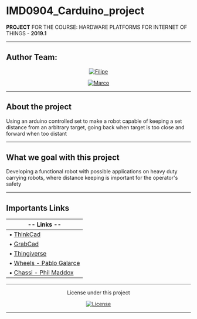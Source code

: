 # IMD0904_Carduino_project

**PROJECT** FOR THE COURSE: HARDWARE PLATFORMS FOR INTERNET OF THINGS - **2019.1**       
<br>


---------------------------------------------------------------------------------------------------

## Author Team:

<p align="center">
    <a href="https://github.com/filipegmedeiros">
        <img src="https://img.shields.io/badge/20180117787-Filipe%20Medeiros-blue.svg?longCache=true&style=for-the-badge"
             alt="Filipe" /></a>
</p>
      
<p align="center">
    <a href="https://github.com/MarcoAFC">
        <img src="https://img.shields.io/badge/20190003485-Marco%20Antonio-blue.svg?longCache=true&style=for-the-badge"
             alt="Marco" /></a>
</p>

---------------------------------------------------------------------------------------------------


 ## About the project
<p> Using an arduino controlled set to make a robot capable of keeping a set distance from an
arbitrary target, going back when target is too close and forward when too distant</p>


---------------------------------------------------------------------------------------------------


 ##  What we goal with this project
<p> Developing a functional robot with possible applications on heavy duty carrying robots,
where distance keeping is important for the operator's safety</p>
 

---------------------------------------------------------------------------------------------------
 
 ##  Importants Links
|  **-- Links --**                                                               |
| ------------------------------------------------------------------------------ |
| • [ThinkCad](https://www.tinkercad.com)                                        |
| • [GrabCad](https://grabcad.com/)                                              |
| • [Thingiverse](https://www.thingiverse.com)                                   |
| • [Wheels - Pablo Galarce](https://grabcad.com/library/moto-reductor-rueda-1)  |
| • [Chassi - Phil Maddox](https://www.thingiverse.com/thing:2945466)            |
 
 
---------------------------------------------------------------------------------------------------

<p align="center">
   License under this project
  <br>
<p align="center">
    <a href="https://github.com/filipegmedeiros/IMD0904_Carduino_project/blob/master/LICENSE.md">
        <img src="https://img.shields.io/github/license/filipegmedeiros/IMD0904_Carduino_project.svg?longCache=true&style=for-the-badge"
             alt="License" /></a>
</p>


---------------------------------------------------------------------------------------------------
